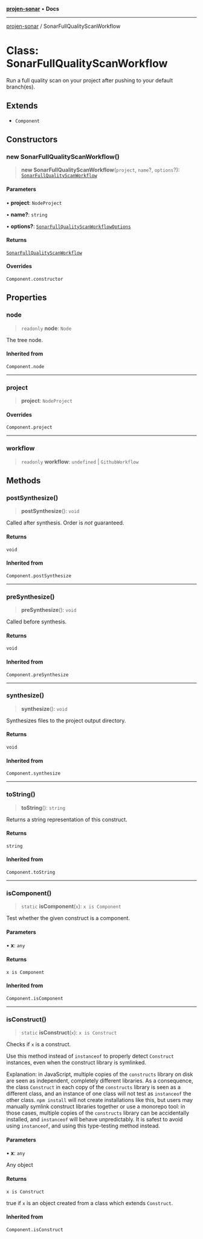 [**projen-sonar**](../README.md) • **Docs**

***

[projen-sonar](../globals.md) / SonarFullQualityScanWorkflow

# Class: SonarFullQualityScanWorkflow

Run a full quality scan on your project after pushing to your default branch(es).

## Extends

- `Component`

## Constructors

### new SonarFullQualityScanWorkflow()

> **new SonarFullQualityScanWorkflow**(`project`, `name`?, `options`?): [`SonarFullQualityScanWorkflow`](SonarFullQualityScanWorkflow.md)

#### Parameters

• **project**: `NodeProject`

• **name?**: `string`

• **options?**: [`SonarFullQualityScanWorkflowOptions`](../interfaces/SonarFullQualityScanWorkflowOptions.md)

#### Returns

[`SonarFullQualityScanWorkflow`](SonarFullQualityScanWorkflow.md)

#### Overrides

`Component.constructor`

## Properties

### node

> `readonly` **node**: `Node`

The tree node.

#### Inherited from

`Component.node`

***

### project

> **project**: `NodeProject`

#### Overrides

`Component.project`

***

### workflow

> `readonly` **workflow**: `undefined` \| `GithubWorkflow`

## Methods

### postSynthesize()

> **postSynthesize**(): `void`

Called after synthesis. Order is *not* guaranteed.

#### Returns

`void`

#### Inherited from

`Component.postSynthesize`

***

### preSynthesize()

> **preSynthesize**(): `void`

Called before synthesis.

#### Returns

`void`

#### Inherited from

`Component.preSynthesize`

***

### synthesize()

> **synthesize**(): `void`

Synthesizes files to the project output directory.

#### Returns

`void`

#### Inherited from

`Component.synthesize`

***

### toString()

> **toString**(): `string`

Returns a string representation of this construct.

#### Returns

`string`

#### Inherited from

`Component.toString`

***

### isComponent()

> `static` **isComponent**(`x`): `x is Component`

Test whether the given construct is a component.

#### Parameters

• **x**: `any`

#### Returns

`x is Component`

#### Inherited from

`Component.isComponent`

***

### isConstruct()

> `static` **isConstruct**(`x`): `x is Construct`

Checks if `x` is a construct.

Use this method instead of `instanceof` to properly detect `Construct`
instances, even when the construct library is symlinked.

Explanation: in JavaScript, multiple copies of the `constructs` library on
disk are seen as independent, completely different libraries. As a
consequence, the class `Construct` in each copy of the `constructs` library
is seen as a different class, and an instance of one class will not test as
`instanceof` the other class. `npm install` will not create installations
like this, but users may manually symlink construct libraries together or
use a monorepo tool: in those cases, multiple copies of the `constructs`
library can be accidentally installed, and `instanceof` will behave
unpredictably. It is safest to avoid using `instanceof`, and using
this type-testing method instead.

#### Parameters

• **x**: `any`

Any object

#### Returns

`x is Construct`

true if `x` is an object created from a class which extends `Construct`.

#### Inherited from

`Component.isConstruct`

